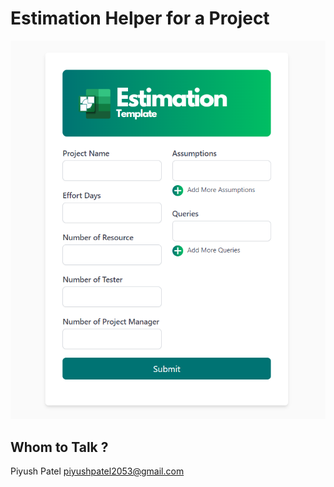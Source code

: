 # Estimation Helper for a Project 
![Screenshot](./estimation-helper//src/assets//ss.png)


## Whom to Talk ?

Piyush Patel
piyushpatel2053@gmail.com
